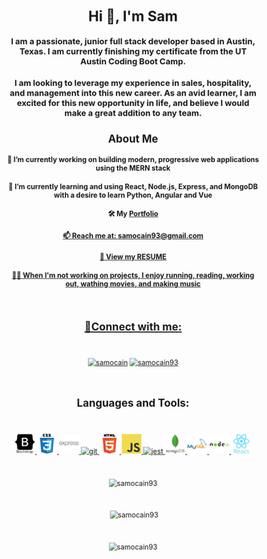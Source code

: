 <h1 align="center">Hi 👋, I'm Sam</h1>
<h3 align="center">I am a passionate, junior full stack developer based in Austin, Texas. I am currently finishing my certificate from the UT Austin Coding Boot Camp. 
  </h3>
  <h3 align="center">
  I am looking to leverage my experience in sales, hospitality, and management into this new career. As an avid learner, I am excited for this new opportunity in life, and believe I would make a great addition to any team.</h3>

<h2 align="center">About Me</h2>
<h4 align="center"> 🔭 I’m currently working on <strong>building modern, progressive web applications using the MERN stack</strong></h4>

<h4 align="center"> 🌱 I’m currently learning and using <strong>React, Node.js, Express, and MongoDB with a desire to learn Python, Angular and Vue</strong></h4>

<h4 align="center">🛠 My <a href=https://samocain93.github.io/portfolio target="_blank">Portfolio</h4>

<h4 align="center">📫 Reach me at: <a href=mailto:samocain93@gmail.com>samocain93@gmail.com</h4>

<h4 align="center">📝 View my <a target="_blank" href=https://docs.google.com/document/d/1rTCYJWahFMkvd4iSxxIYdGw0Q3Q_lmC7p45AIldxz94/edit?usp=sharing>RESUME</h4>

<h4 align="center"> 🏃‍♂️ When I'm not working on projects, I enjoy running, reading, working out, wathing movies, and making <a target="_blank" href=https://open.spotify.com/artist/6rbmKwn3guAkz1GebhwbgH?si=iAVGsnIeRS6fyAs166hrHQ>music</h4><br>

<h2 align="center"> 📱Connect with me:</h2><br>
<p align="center">
<a href="https://linkedin.com/in/samocain" target="blank"><img align="center" src="https://raw.githubusercontent.com/rahuldkjain/github-profile-readme-generator/master/src/images/icons/Social/linked-in-alt.svg" alt="samocain" height="40" width="40" /></a>
<a href="https://www.hackerrank.com/samocain93" target="blank"><img align="center" src="https://raw.githubusercontent.com/rahuldkjain/github-profile-readme-generator/master/src/images/icons/Social/hackerrank.svg" alt="samocain93" height="40" width="40" /></a>
</p><br>

<h2 align="center">Languages and Tools:</h2><br>
<p align="center"> <a href="https://getbootstrap.com" target="_blank" rel="noreferrer"> <img src="https://raw.githubusercontent.com/devicons/devicon/master/icons/bootstrap/bootstrap-plain-wordmark.svg" alt="bootstrap" width="40" height="40"/> </a> <a href="https://www.w3schools.com/css/" target="_blank" rel="noreferrer"> <img src="https://raw.githubusercontent.com/devicons/devicon/master/icons/css3/css3-original-wordmark.svg" alt="css3" width="40" height="40"/> </a> <a href="https://expressjs.com" target="_blank" rel="noreferrer"> <img src="https://raw.githubusercontent.com/devicons/devicon/master/icons/express/express-original-wordmark.svg" alt="express" width="40" height="40"/> </a> <a href="https://git-scm.com/" target="_blank" rel="noreferrer"> <img src="https://www.vectorlogo.zone/logos/git-scm/git-scm-icon.svg" alt="git" width="40" height="40"/> </a> <a href="https://www.w3.org/html/" target="_blank" rel="noreferrer"> <img src="https://raw.githubusercontent.com/devicons/devicon/master/icons/html5/html5-original-wordmark.svg" alt="html5" width="40" height="40"/> </a> <a href="https://developer.mozilla.org/en-US/docs/Web/JavaScript" target="_blank" rel="noreferrer"> <img src="https://raw.githubusercontent.com/devicons/devicon/master/icons/javascript/javascript-original.svg" alt="javascript" width="40" height="40"/> </a> <a href="https://jestjs.io" target="_blank" rel="noreferrer"> <img src="https://www.vectorlogo.zone/logos/jestjsio/jestjsio-icon.svg" alt="jest" width="40" height="40"/> </a> <a href="https://www.mongodb.com/" target="_blank" rel="noreferrer"> <img src="https://raw.githubusercontent.com/devicons/devicon/master/icons/mongodb/mongodb-original-wordmark.svg" alt="mongodb" width="40" height="40"/> </a> <a href="https://www.mysql.com/" target="_blank" rel="noreferrer"> <img src="https://raw.githubusercontent.com/devicons/devicon/master/icons/mysql/mysql-original-wordmark.svg" alt="mysql" width="40" height="40"/> </a> <a href="https://nodejs.org" target="_blank" rel="noreferrer"> <img src="https://raw.githubusercontent.com/devicons/devicon/master/icons/nodejs/nodejs-original-wordmark.svg" alt="nodejs" width="40" height="40"/> </a> <a href="https://reactjs.org/" target="_blank" rel="noreferrer"> <img src="https://raw.githubusercontent.com/devicons/devicon/master/icons/react/react-original-wordmark.svg" alt="react" width="40" height="40"/> </a> </p><br>

<p align="center"><img align="center" src="https://github-readme-stats.vercel.app/api/top-langs?username=samocain93&show_icons=true&locale=en&layout=compact" alt="samocain93" /></p><br>

<p align="center">&nbsp;<img align="center" src="https://github-readme-stats.vercel.app/api?username=samocain93&show_icons=true&theme=dark&locale=en" alt="samocain93" /></p><br>

<p align="center"><img align="center" src="https://github-readme-streak-stats.herokuapp.com/?user=samocain93&theme=dark" alt="samocain93" /></p><br>

